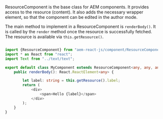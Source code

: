 ResourceComponent is the base class for AEM components. It provides access to the
resource (content). It also adds the necessary wrapper element, so that the component
can be edited in the author mode.


The main method to implement in a ResourceComponent is `renderBody()`. It is called
by the `render` method once the resource is successfully fetched. The resource is available via `this.getResource()`.

````typescript

import {ResourceComponent} from "aem-react-js/component/ResourceComponent";
import * as React from "react";
import Text from "../text/text";

export default class MyComponent extends ResourceComponent<any, any, any> {
    public renderBody(): React.ReactElement<any> {

        let label: string = this.getResource().label;
        return (
            <div>
                <span>Hello {label}</span>
            </div>
        );
    }
}

 ````

